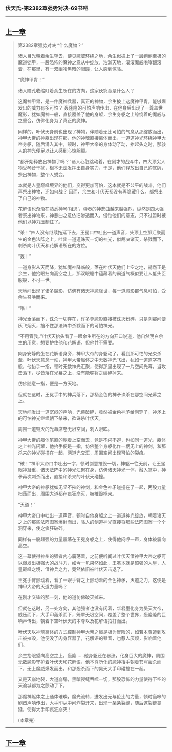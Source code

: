 ### 伏天氏-第2382章强势对决-69书吧

--------
[上一章](./b32e9e2cf401fe269b5e36729483d4bc.md)
--------


>
>
>
>第2382章强势对决
>“什么魔物？”
>
>诸人目光朝着余生望去，便见魔威环绕之地，余生似披上了一层绚丽至极的魔道铠甲，一股恐怖的魔神之意从中绽放，浩瀚天地，滚滚魔威咆哮翻滚着，在那里，有一双幽冷黑暗的眼瞳，让人感到惊骇。
>
>“魔神甲胄！”
>
>诸人瞳孔收缩盯着余生所在的方向，这家伙究竟是什么人？
>
>这魔神甲胄，是一件魔神兵器，真正的神物，余生披上这魔神甲胄，能够爆发出的威力有多可怕？
>轰隆隆的可怕声响传出，在他身后出现了一尊盖世魔影，犹如魔神一般，直接覆盖了他的身躯，余生身躯之上缭绕着的魔威与之重合，仿佛化身为了真正的魔神。
>
>同样的，叶伏天身前也出现了神物，伴随着无比可怕的气息从那绽放而出，神甲大帝的神躯出现在那，他的神魂直接离体而出，一道道神光环绕神甲大帝身躯，随后涌入其中，顿时，神甲大帝的身体动了动，抬起头之时，那骇人的神光便足以让人感到心惊胆颤。
>
>“都开始释放出神物了吗？”诸人心脏跳动着，在刚才的战斗中，四大顶尖人物受琴音干扰，根本无法发挥出自身实力，于是，他们释放出自己的底牌，祭出神物，整个人蜕变。
>
>本就是人皇巅峰境界的他们，变得更加可怕，这本就是不公平的战斗，他们再祭出神物，还如何战？
>因而，余生和叶伏天都没有再隐藏什么，都祭出了自己的神物。
>
>花解语也渐渐在熟悉神琴‘相思’，弹奏的神悲曲越来越强烈，纵然是四大强者祭出神物来，神悲曲之意依旧渗透而入，侵蚀他们的意志，只不过暂时被他们以神力压制住了。
>
>“杀！”四人没有继续拖延下去，王冕口中吐出一道声音，头顶上空那汇聚而生的金色法阵之上，吐出一道道诛灭一切的神光，似裁决诸天，杀戮而下，刺杀向叶伏天和花解语所在的方位。
>
>“轰！”
>
>一道身影从天而降，犹如魔神降临般，落在叶伏天他们上空之地，赫然正是余生，他抬眼扫向高空之上，那双眼瞳中蕴藏着的霸道气概似要让人低头臣服般，不可一世。
>
>天地间出现了诸多魔影，仿佛有诸天神魔降世，每一道魔影都气息可怕，受余生召唤而来。
>
>“嗡！”
>
>神光垂落而下，诛杀一切存在，许多尊魔影直接被诛灭粉碎，只是刹那间便灰飞烟灭，挡不住那法阵中杀戮而下的可怕神光。
>
>“不用管我。”叶伏天抬头看了一眼余生所在的方向开口说道，他自然明白余生的用意，想要护住他和花解语，但他并不需要。
>
>肉身安静的坐在花解语身旁，神甲大帝的身躯动了，看到那可怕的光束杀至，叶伏天意念一动，神甲大帝躯体之中无数神光飞出，犹如一道道字符般，他抬手一指，顿时无数神光汇聚，使得那里出现了一片空间光幕，当攻击落下，尽皆落在光幕之上，没有能够将之破碎掉来。
>
>仿佛随意一指，便是一方天地。
>
>但就在这时，王冕手中的神兵落下，那柄金色的神矛诛杀在那空间光幕之上。
>
>天地间发出一道沉闷的声响，光幕破碎，竟然被金色神矛给刺穿了，神矛上的可怕神光继续朝下杀来，欲诛杀叶伏天。
>
>周围一道毁灭的光幕席卷无垠空间，刺人眼眸。
>
>神甲大帝的躯体笔直的朝着上空而去，竟是不闪不避，也如同一道光，躯体之上神光闪耀，他抬手便是一指，仿佛整个身躯化作一柄无上的神剑，和那杀来的神光碰撞在一起，两道光交汇，周围空间出现可怕的裂痕。
>
>“破！”神甲大帝口中吐出一字，顿时剑意摧毁一切，神躯一往无前，让王冕眼神凝重，诸天法阵中的神光汇聚在身，仿佛诸天神光一体，融入掌中，神矛再次刺杀而出，直接和杀来的叶伏天碰撞。
>
>神甲大帝的神躯犹如无坚不摧的神剑，和金色神矛碰撞在了一起，两股力量扫荡而出，周围大道都在疯狂崩灭，被摧毁掉来。
>
>“灭道！”
>
>神甲大帝口中吐出一道声音，顿时自他身躯之上一道道神光绽放，朝着诸天之上的那些法阵图案爆射而出，骇人的剑道神光直接将那些法阵图案一个个洞穿来，使之疯狂破碎。
>
>同样有一股超强的力量震荡在王冕身躯之上，使得他闷哼一声，身体被震向高空。
>
>这一幕使得神州的强者内心震荡着，之前便听闻过叶伏天借神甲大帝之躯可以爆发出极强大的战斗力，如今一见果然如此，王冕本就是超强的人皇，人皇巅峰之境，借神兵之力，竟然依旧被叶伏天击退了。
>
>王冕手臂颤动着，看了一眼手臂之上颤动着的金色神矛，灭道之力，这便是神甲大帝的灭道力量吗？
>
>在刚才交锋的那一刻，他的道仿佛破灭掉来。
>
>但就在这时，另一处方向，其他强者也没有闲着，华君墨化身为昊天大帝，威压而下，大手印轰杀而下，笼罩无垠空间，覆盖了整个世界，轰隆隆的巨响声传出，朝着下空叶伏天的本尊以及花解语拍打而出。
>
>叶伏天以神魂离体的方式控制神甲大帝之躯是极为冒险的，如若本尊遭到攻击被摧毁，他便没了肉身容器了，花解语的琴音，也惹人厌烦，影响着他们。
>
>余生抬眼望向高空之上，轰隆……他身躯还在暴涨，化身巨大的魔神，周围无数魔影守护着叶伏天和花解语，他本尊所化的魔神抬手朝着苍穹轰杀而下，无上魔威爆发而出，和那轰杀而下的昊天大手印碰撞在一起。
>
>又是天崩地裂，大道崩塌，黑暗裂缝吞噬一切，那股恐怖的力量使得下空的天谕城都为之颤动了下。
>
>那魔神躯体之上通体璀璨，魔光流转，迸发出无与伦比的力量，顿时轰咔的剧烈声响传出，大手印从中间炸裂开来，出现一条条裂缝，随后这裂缝蔓延，使得大手印疯狂崩灭！
>
>(本章完)
>
>

--------
[下一章](./1549b115ca305a938255b32dea157b80.md)
--------
